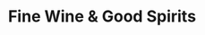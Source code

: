 ---
title: "Fine Wine & Good Spirits"
url: /erie/fine-wine-and-good-spirits-buffalo-road/
shop: alcohol
---